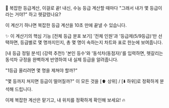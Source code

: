 🤯 복잡한 등급계산, 이걸로 끝!
내신, 수능 등급 계산할 때마다 "그래서 내가 몇 등급이라는 거야?" 하고 헷갈렸나요?

이 계산기 하나면 복잡한 등급 계산을 10초 만에 끝낼 수 있습니다.

✨ 이 계산기의 핵심 기능
[전체 등급 분포 보기] '전체 인원'과 '등급제(5/9등급)'만 선택하면, 등급별로 몇 명까지인지, 총 몇 명이 속하는지 차트와 표로 한눈에 보여줍니다.

[내 등급 정밀 분석] (강력 추천!) '본인 등수'와 '동석차(동점자)'를 입력하면, 헷갈리는 동석차 규정을 완벽하게 반영하여 내 실제 등급을 알려줍니다.

"1등급 올리려면 몇 명을 제쳐야 할까?"

"몇 등까지 쳐지면 등급이 떨어질까?" 이 모든 것을 [⬆️ 상위] / [⬇️ 하위]로 정확하게 분석해 드립니다.

이제 복잡한 계산은 맡기고, 내 위치를 정확하게 확인해 보세요! 🔥
